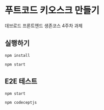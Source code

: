 # 푸트코드 키오스크 만들기

데브로드 프론트엔드 생존코스 4주차 과제

## 실행하기

```shell
npm install

npm start
```

## E2E 테스트

```shell
npm start

npm codeceptjs
```

